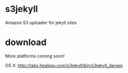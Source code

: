 s3jekyll
========

Amazon S3 uploader for jekyll sites

download
========

More platforms coming soon!

OS X:
http://labs.healpay.com/s3jekyll/bin/s3jekyll_darwin
